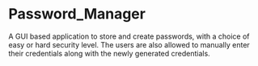 # Password_Manager

A GUI based application to store and create passwords, with a choice of easy or hard security level. The users are also allowed to manually enter their credentials along with the newly generated credentials.
